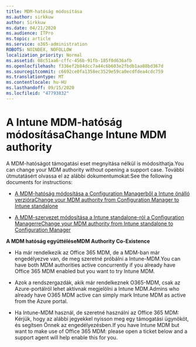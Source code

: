 ```yaml
---
title: MDM-hatóság módosítása
ms.author: sirkkuw
author: Sirkkuw
ms.date: 04/21/2020
ms.audience: ITPro
ms.topic: article
ms.service: o365-administration
ROBOTS: NOINDEX, NOFOLLOW
localization_priority: Normal
ms.assetid: 08c51aa6-cffc-456b-91fb-185f0d636afb
ms.openlocfilehash: f336ef2b84dcc7a44c6b603e2fbdb1aa08bd367d
ms.sourcegitcommit: c6692ce0fa1358ec3529e59ca0ecdfdea4cdc759
ms.translationtype: MT
ms.contentlocale: hu-HU
ms.lasthandoff: 09/15/2020
ms.locfileid: "47793832"
---
```

# <a name="change-intune-mdm-authority"></a><span data-ttu-id="c7ffd-102">A Intune MDM-hatóság módosítása</span><span class="sxs-lookup"><span data-stu-id="c7ffd-102">Change Intune MDM authority</span></span>

<span data-ttu-id="c7ffd-103">A MDM-hatóságot támogatási eset megnyitása nélkül is módosíthatja.</span><span class="sxs-lookup"><span data-stu-id="c7ffd-103">You can change your MDM authority without opening a support case.</span></span> <span data-ttu-id="c7ffd-104">További útmutatásért olvassa el az alábbi dokumentumokat:</span><span class="sxs-lookup"><span data-stu-id="c7ffd-104">See the following documents for instructions:</span></span>
  
- [<span data-ttu-id="c7ffd-105">A MDM-hatóság módosítása a Configuration Managerből a Intune önálló verzióra</span><span class="sxs-lookup"><span data-stu-id="c7ffd-105">Change your MDM authority from Configuration Manager to Intune standalone</span></span>](https://docs.microsoft.com/configmgr/mdm/deploy-use/migrate-change-mdm-authority)
    
- [<span data-ttu-id="c7ffd-106">A MDM-szervezet módosítása a Intune standalone-ról a Configuration Managerre</span><span class="sxs-lookup"><span data-stu-id="c7ffd-106">Change your MDM authority from Intune standalone to Configuration Manager</span></span>](https://docs.microsoft.com/configmgr/mdm/deploy-use/change-mdm-authority)
    
 <span data-ttu-id="c7ffd-107">**A MDM hatóság együttélése**</span><span class="sxs-lookup"><span data-stu-id="c7ffd-107">**MDM Authority Co-Existence**</span></span>
  
- <span data-ttu-id="c7ffd-108">Ha már rendelkezik az Office 365 MDM, de a MDM-ban már engedélyezve van, de meg szeretné próbálni a Intune-MDM.</span><span class="sxs-lookup"><span data-stu-id="c7ffd-108">You can have both MDM authorities active concurrently if you already have Office 365 MDM enabled but you want to try Intune MDM.</span></span>
    
- <span data-ttu-id="c7ffd-109">Azok a rendszergazdák, akik már rendelkeznek O365-MDM, csak az Azure-portálról lehet aktívnak megjelölni a Intune MDM.</span><span class="sxs-lookup"><span data-stu-id="c7ffd-109">Admins who already have O365 MDM active can simply mark Intune MDM as active from the Azure portal.</span></span>
    
- <span data-ttu-id="c7ffd-110">Ha Intune-MDM használ, de szeretné használni az Office 365 MDM: Kérjük, hogy az alábbi jegyekkel nyisson meg egy támogatási ügynököt, és segítsen Önnek az engedélyezésben.</span><span class="sxs-lookup"><span data-stu-id="c7ffd-110">If you have Intune MDM but want to make use of Office 365 MDM: please open a ticket below and a support agent will help enable this for you.</span></span>
    


